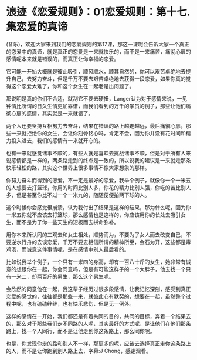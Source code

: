 # 浪迹《恋爱规则》：01恋爱规则：第十七.集恋爱的真谛

(音乐)，欢迎大家来到我们的恋爱规则的第17课，那这一课呢会告诉大家一个真正的恋爱中的真谛，就是真正的恋爱是一来就快乐的，而不是一来痛苦，痛彻心扉的感情呢本来就是错误的，而真正让你幸福的恋爱。

它可能一开始大概就是彼此吸引，顺风顺水，顺其自然的，你可以艰苦卓绝地去提升自己，去努力奋斗，但是千万不要去艰苦卓绝地去获得一段恋爱，如果你真的觉得这个恋爱太难了，你和这个女生在一起老是出问题了。

那说明是真的你们不合适，就刮它不要去硬扭，Langer认为对于感情来说，一见钟情比所谓的日久生情更加靠谱，而我们看到的万千的学员的例子，那些让他们痛彻心扉的感情，其实就是一来就错了。

两个人还要坚持互相努力去奋斗，结果在错误的路上越走越远，最后痛彻心扉，那些一来就拒绝你的女生，会让你刻骨铭心吗，肯定不会，因为你并没有花时间和精力投入进去，我们的感情有一来就开心的。

也有一来就感觉诸事不顺的，有些人就是喜欢去挑战诸事不顺，但是对于所有人来说感情都是一样的，两条路走到的终点是一致的，所以说我的建议是一来就走那条快乐轻松的路，其实这个世界上很多事情不像大家想象的那样。

你努力奋斗而得到的恋爱，不一定是最好的恋爱，我举个例子，就像你一个一米五的人想要去打篮球，你用的时间比别人多，你花的精力比别人强，你吃的苦比别人多，但是甚至你比不过一个一米九的，随随便便拍两下球的人。

这个时候你会感觉很崩溃，认为我付出了结果是这样的结果，那为什么呢，因为你一米五你就不应该去打篮球，那么感情也是这样的，你应该用你的长处去吸引女生，而不是为了你一些天生的短板而去拼命弥补。

用你本来所认同的三观去和女生相处，顺势而为，不要为了女人而去改变自己，不要逆水行舟的去谈恋爱，千万不要去相信所谓的精神所至，金石为开，这些都是毒鸡汤，而诚意这件事情呢，是在感情中别人最后看的。

比如说我举个例子，一个只有一米四的身高，却有一百八十斤的女生，她非常有诚意的想跟你在一起，你会同意吗，但是有可能这样子的一个大胖子，他去找一个只有一米二，却两百斤的男生，那么这个男生呢。

会欣然的同意他在一起，我这辈子经历过很多段感情，让我记忆深刻，感受到真正恋爱的感觉的，往往都是那些一来，就彼此心有默契的，想要在一起，虽然整个过程中呢，也有磕磕绊绊，也有快乐悲伤，但是无一例外。

这样的感情在一开始，我们都还是有着共同的目的，共同的目标，奔着一个结果去的，那么对于那些我们走不同路的人呢，其实最好的方式呢，是让他们在他们那条路上，找一个人同行，而不是让他走到你这条路上，那么同你呢。

也是，你发现你走的路和别人不一样，那更多的呢，应该去选择真正走你这条路上的人，而不是让你跑到别人路上去，字幕:J Chong，感谢观看。

